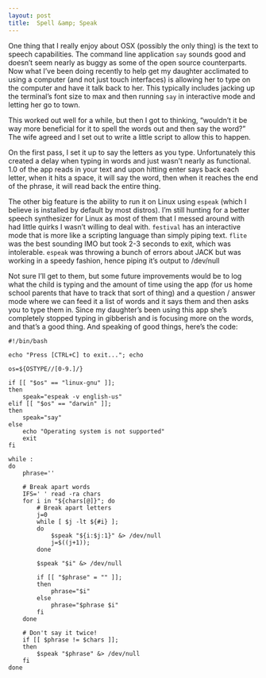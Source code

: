 ```yaml
---
layout: post
title:  Spell &amp; Speak
---
```


One thing that I really enjoy about OSX (possibly the only thing) is the text to speech capabilities. The command line application `say` sounds good and doesn’t seem nearly as buggy as some of the open source counterparts. Now what I’ve been doing recently to help get my daughter acclimated to using a computer (and not just touch interfaces) is allowing her to type on the computer and have it talk back to her. This typically includes jacking up the terminal’s font size to max and then running `say` in interactive mode and letting her go to town.

This worked out well for a while, but then I got to thinking, “wouldn’t it be way more beneficial for it to spell the words out and then say the word?” The wife agreed and I set out to write a little script to allow this to happen.

On the first pass, I set it up to say the letters as you type. Unfortunately this created a delay when typing in words and just wasn’t nearly as functional. 1.0 of the app reads in your text and upon hitting enter says back each letter, when it hits a space, it will say the word, then when it reaches the end of the phrase, it will read back the entire thing.

The other big feature is the ability to run it on Linux using `espeak` (which I believe is installed by default by most distros). I’m still hunting for a better speech synthesizer for Linux as most of them that I messed around with had little quirks I wasn’t willing to deal with. `festival` has an interactive mode that is more like a scripting language than simply piping text. `flite` was the best sounding IMO but took 2-3 seconds to exit, which was intolerable. `espeak` was throwing a bunch of errors about JACK but was working in a speedy fashion, hence piping it’s output to /dev/null

Not sure I’ll get to them, but some future improvements would be to log what the child is typing and the amount of time using the app (for us home school parents that have to track that sort of thing) and a question / answer mode where we can feed it a list of words and it says them and then asks you to type them in. Since my daughter’s been using this app she’s completely stopped typing in gibberish and is focusing more on the words, and that’s a good thing. And speaking of good things, here’s the code:

	#!/bin/bash

	echo "Press [CTRL+C] to exit..."; echo

	os=${OSTYPE//[0-9.]/}

	if [[ "$os" == "linux-gnu" ]];
	then
		speak="espeak -v english-us"
	elif [[ "$os" == "darwin" ]];
	then
		speak="say"
	else
		echo "Operating system is not supported"
		exit
	fi

	while :
	do
		phrase=''

		# Break apart words
		IFS=' ' read -ra chars
		for i in "${chars[@]}"; do
			# Break apart letters
			j=0
			while [ $j -lt ${#i} ];
			do
				$speak "${i:$j:1}" &> /dev/null
				j=$((j+1));
			done

			$speak "$i" &> /dev/null

			if [[ "$phrase" = "" ]];
			then
				phrase="$i"
			else
				phrase="$phrase $i"
			fi
		done

		# Don't say it twice!
		if [[ $phrase != $chars ]];
		then
			$speak "$phrase" &> /dev/null
		fi
	done
